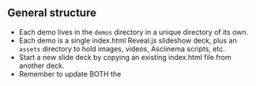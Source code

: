 ## General structure

* Each demo lives in the `demos` directory in a unique directory of its own.
* Each demo is a single index.html Reveal.js slideshow deck, plus an `assets` directory to hold images, videos, Asciinema scripts, etc.
* Start a new slide deck by copying an existing index.html file from another deck.
* Remember to update BOTH the <title> element in the header AND the <h1> tag on the first slide!


## Aciinema usage

To use Asciinema with this slide deck, please be aware of the following.

When recording:

* Your terminal window MUST be set to exactly 104 columns and 20 rows. It won't size properly otherwise.
* You MUST use the command `asciinema rec -i=2`.  That will automatically trim out any "dead time" longer than 2 seconds, and set the player to do the same by default.

Before using the cast script, the following changes MUST be made:

* At the very end of the file is a line (or multiple) for typing "exit".  It will look vaguely like `[19.479296, "o", "exit\r\n"]`.  Edit the last string (the value to enter) and change it to JUST `\r\n`, replacing whatever else is there.
* Use find/replace to change your shell prompt to whatever you want it to be for the script.  For example, Larry changes "crell@vulcan" to "mycomputer".  The same applies for paths.  (We should probably have some standard here.)
* Optionally, locate any long strings of stuff that you typed that are recorded as separate entries per character and change them to a single statement.  For example:

```
[4.694185, "o", "n"]
[4.815895, "o", "a"]
[4.875897, "o", "n"]
[4.974102, "o", "o"]
[5.19979, "o", " "]
[5.714635, "o", "m"]
[5.866537, "o", "o"]
[6.146299, "o", "ons/"]
[8.355977, "o", "v"]
[8.593624, "o", "iews.py "]
```

can be collapsed to:

```
[4.694185, "o", "nano moons/views.py"]
```

Which will cause the entire command to appear at once.  If so, give it the timestamp of the FIRST entry.  That way there will be at least a little delay (of no more than 2 seconds) after it's entered for the user to read it.

* Look for lines like `[19.531881, "o", "\b\u001b[K"]`.  That crazy string of characters is a backspace.  Remove those while folding commands together so you don't see mistakes in the final output.
* In most cases it will not be necessary to adjust timestamps (as any long delays will automatically be squished), but you can if you want to.

Place the file in the `assets` directory of the slideshow, named something appropriate.  In most cases it should be prefixed with a number to indicate its order in the slide deck, as should other assets.

When embedding the player into a slide:

* Use the following syntax: <asciinema-player src="images/size20x104.cast"></asciinema-player>
* Do NOT set a font size, preload, autoload, or anything else. It will be set automatically in Javascript.

